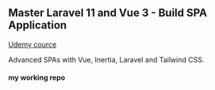 
## Master Laravel 11 and Vue 3 - Build SPA Application

[Udemy cource](https://www.udemy.com/course/master-laravel-6-with-vuejs-fullstack-development)

<p>
Advanced SPAs with Vue, Inertia, Laravel and Tailwind CSS.
</p>

####  my working repo

